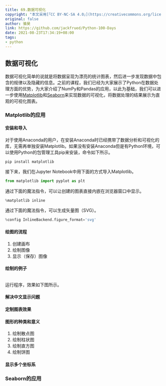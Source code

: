 ```yaml
---
title: 69.数据可视化
copyright: "本文采用[「CC BY-NC-SA 4.0」](https://creativecommons.org/licenses/by-nc-sa/4.0/deed.zh)协议，转载请注明出处。"
original: false
author: 骆昊
link: https://github.com/jackfrued/Python-100-Days
date: 2021-08-23T17:34:19+08:00
tags:
- python
---
```

## 数据可视化

数据可视化简单的说就是将数据呈现为漂亮的统计图表，然后进一步发现数据中包含的规律以及隐藏的信息。之前的课程，我们已经为大家展示了Python在数据处理方面的优势，为大家介绍了NumPy和Pandas的应用，以此为基础，我们可以进一步使用[Matplotlib](https://matplotlib.org/)和[Seaborn](https://seaborn.pydata.org/)来实现数据的可视化，将数据处理的结果展示为直观的可视化图表。

### Matplotlib的应用

#### 安装和导入

对于使用Anaconda的用户，在安装Anaconda时已经携带了数据分析和可视化的库，无需再单独安装Matplotlib。如果没有安装Anaconda但是有Python环境，可以使用Python的包管理工具pip来安装，命令如下所示。

```Shell
pip install matplotlib
```

接下来，我们在Jupyter Notebook中用下面的方式导入Matplotlib。

```Python
from matplotlib import pyplot as plt
```

通过下面的魔法指令，可以让创建的图表直接内嵌在浏览器窗口中显示。

```Python
%matplotlib inline
```

通过下面的魔法指令，可以生成矢量图（SVG）。

```Python
%config InlineBackend.figure_format='svg'
```

#### 绘图的流程

1. 创建画布
2. 绘制图像
3. 显示（保存）图像

#### 绘制的例子

```Python

```

运行程序，效果如下图所示。

#### 解决中文显示问题



#### 定制图表效果



#### 图形的种类和意义

1. 绘制散点图
2. 绘制柱状图
3. 绘制直方图
4. 绘制饼图



#### 显示多个坐标系




### Seaborn的应用

